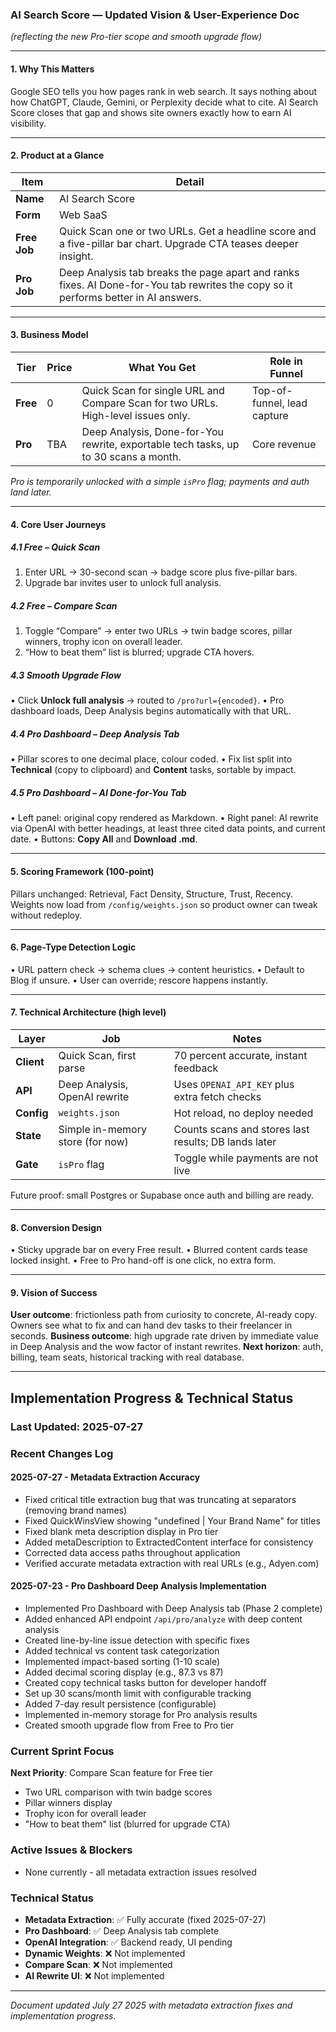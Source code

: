 ### AI Search Score — Updated Vision & User-Experience Doc

_(reflecting the new Pro-tier scope and smooth upgrade flow)_

---

#### 1. Why This Matters

Google SEO tells you how pages rank in web search. It says nothing about how
ChatGPT, Claude, Gemini, or Perplexity decide what to cite. AI Search Score
closes that gap and shows site owners exactly how to earn AI visibility.

---

#### 2. Product at a Glance

| Item         | Detail                                                                                                                              |
| ------------ | ----------------------------------------------------------------------------------------------------------------------------------- |
| **Name**     | AI Search Score                                                                                                                     |
| **Form**     | Web SaaS                                                                                                                            |
| **Free Job** | Quick Scan one or two URLs. Get a headline score and a five-pillar bar chart. Upgrade CTA teases deeper insight.                    |
| **Pro Job**  | Deep Analysis tab breaks the page apart and ranks fixes. AI Done-for-You tab rewrites the copy so it performs better in AI answers. |

---

#### 3. Business Model

| Tier     | Price | What You Get                                                                        | Role in Funnel              |
| -------- | ----- | ----------------------------------------------------------------------------------- | --------------------------- |
| **Free** | 0     | Quick Scan for single URL and Compare Scan for two URLs. High-level issues only.    | Top-of-funnel, lead capture |
| **Pro**  | TBA   | Deep Analysis, Done-for-You rewrite, exportable tech tasks, up to 30 scans a month. | Core revenue                |

_Pro is temporarily unlocked with a simple `isPro` flag; payments and auth land
later._

---

#### 4. Core User Journeys

##### 4.1 Free – Quick Scan

1. Enter URL → 30-second scan → badge score plus five-pillar bars.
2. Upgrade bar invites user to unlock full analysis.

##### 4.2 Free – Compare Scan

1. Toggle “Compare” → enter two URLs → twin badge scores, pillar winners, trophy
   icon on overall leader.
2. “How to beat them” list is blurred; upgrade CTA hovers.

##### 4.3 Smooth Upgrade Flow

• Click **Unlock full analysis** → routed to `/pro?url={encoded}`. • Pro
dashboard loads, Deep Analysis begins automatically with that URL.

##### 4.4 Pro Dashboard – Deep Analysis Tab

• Pillar scores to one decimal place, colour coded. • Fix list split into
**Technical** (copy to clipboard) and **Content** tasks, sortable by impact.

##### 4.5 Pro Dashboard – AI Done-for-You Tab

• Left panel: original copy rendered as Markdown. • Right panel: AI rewrite via
OpenAI with better headings, at least three cited data points, and current date.
• Buttons: **Copy All** and **Download .md**.

---

#### 5. Scoring Framework (100-point)

Pillars unchanged: Retrieval, Fact Density, Structure, Trust, Recency. Weights
now load from `/config/weights.json` so product owner can tweak without
redeploy.

---

#### 6. Page-Type Detection Logic

• URL pattern check → schema clues → content heuristics. • Default to Blog if
unsure. • User can override; rescore happens instantly.

---

#### 7. Technical Architecture (high level)

| Layer      | Job                              | Notes                                                |
| ---------- | -------------------------------- | ---------------------------------------------------- |
| **Client** | Quick Scan, first parse          | 70 percent accurate, instant feedback                |
| **API**    | Deep Analysis, OpenAI rewrite    | Uses `OPENAI_API_KEY` plus extra fetch checks        |
| **Config** | `weights.json`                   | Hot reload, no deploy needed                         |
| **State**  | Simple in-memory store (for now) | Counts scans and stores last results; DB lands later |
| **Gate**   | `isPro` flag                     | Toggle while payments are not live                   |

Future proof: small Postgres or Supabase once auth and billing are ready.

---

#### 8. Conversion Design

• Sticky upgrade bar on every Free result. • Blurred content cards tease locked
insight. • Free to Pro hand-off is one click, no extra form.

---

#### 9. Vision of Success

**User outcome**: frictionless path from curiosity to concrete, AI-ready copy.
Owners see what to fix and can hand dev tasks to their freelancer in seconds.
**Business outcome**: high upgrade rate driven by immediate value in Deep
Analysis and the wow factor of instant rewrites. **Next horizon**: auth,
billing, team seats, historical tracking with real database.

---

## Implementation Progress & Technical Status

### Last Updated: 2025-07-27

### Recent Changes Log

#### 2025-07-27 - Metadata Extraction Accuracy
- Fixed critical title extraction bug that was truncating at separators (removing brand names)
- Fixed QuickWinsView showing "undefined | Your Brand Name" for titles
- Fixed blank meta description display in Pro tier
- Added metaDescription to ExtractedContent interface for consistency
- Corrected data access paths throughout application
- Verified accurate metadata extraction with real URLs (e.g., Adyen.com)

#### 2025-07-23 - Pro Dashboard Deep Analysis Implementation
- Implemented Pro Dashboard with Deep Analysis tab (Phase 2 complete)
- Added enhanced API endpoint `/api/pro/analyze` with deep content analysis
- Created line-by-line issue detection with specific fixes
- Added technical vs content task categorization
- Implemented impact-based sorting (1-10 scale)
- Added decimal scoring display (e.g., 87.3 vs 87)
- Created copy technical tasks button for developer handoff
- Set up 30 scans/month limit with configurable tracking
- Added 7-day result persistence (configurable)
- Implemented in-memory storage for Pro analysis results
- Created smooth upgrade flow from Free to Pro tier

### Current Sprint Focus

**Next Priority**: Compare Scan feature for Free tier
- Two URL comparison with twin badge scores
- Pillar winners display
- Trophy icon for overall leader
- "How to beat them" list (blurred for upgrade CTA)

### Active Issues & Blockers

- None currently - all metadata extraction issues resolved

### Technical Status

- **Metadata Extraction**: ✅ Fully accurate (fixed 2025-07-27)
- **Pro Dashboard**: ✅ Deep Analysis tab complete
- **OpenAI Integration**: ✅ Backend ready, UI pending
- **Dynamic Weights**: ❌ Not implemented
- **Compare Scan**: ❌ Not implemented
- **AI Rewrite UI**: ❌ Not implemented

---

_Document updated July 27 2025 with metadata extraction fixes and implementation progress._
